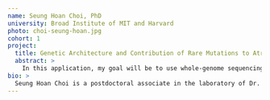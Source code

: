 ```yaml
---
name: Seung Hoan Choi, PhD
university: Broad Institute of MIT and Harvard
photo: choi-seung-hoan.jpg
cohort: 1
project:
  title: Genetic Architecture and Contribution of Rare Mutations to Atrial Fibrillation Risk
  abstract: >
    In this application, my goal will be to use whole-genome sequencing (WGS) data from the TOPMed program to 1) analyze rare variants associated with atrial fibrillation (AF) and 2) estimate AF-heritability. During my training, I developed expertise in handling large-scale data sets and recently published two papers using sequencing data. I have completed the on-boarding program and will continue collaborating with the **BDC Powered by Terra (BDC-Terra)** team. As a superuser of **BDC-Terra**, I will give feedback to the developers, develop analytic pipelines, and serve as a consultative resource for other users in our working group.
bio: >
  Seung Hoan Choi is a postdoctoral associate in the laboratory of Dr. Patrick Ellinor in the Cardiovascular Disease Initiative at the Broad Institute. He received a PhD from the Department of Biostatistics at Boston University with his focused research in statistical genetics. His long-term interests are developing and applying novel statistical methods to elucidate the genetic basis of complex diseases. He has been working on developing his analytic capabilities in genetics, statistics, and large-scale data processing. During his postdoctoral training, he has used this foundation to elucidate the genetic basis of a common and complex human disease, atrial fibrillation.
---
```

